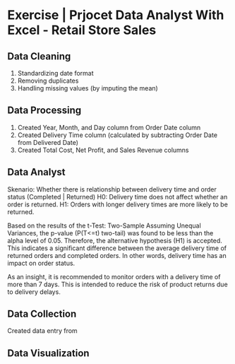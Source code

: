 # Exercise | Prjocet Data Analyst With Excel - Retail Store Sales

## Data Cleaning
1. Standardizing date format
2. Removing duplicates
3. Handling missing values (by imputing the mean)

## Data Processing
1. Created Year, Month, and Day column from Order Date column
2. Created Delivery Time column (calculated by subtracting Order Date from Delivered Date)
3. Created Total Cost, Net Profit, and Sales Revenue columns

## Data Analyst
Skenario: Whether there is relationship between delivery time and order status (Completed | Returned)
H0: Delivery time does not affect whether an order is returned.
H1: Orders with longer delivery times are more likely to be returned.

Based on the results of the t-Test: Two-Sample Assuming Unequal Variances, the p-value (P(T<=t) two-tail) was found to be less than the alpha level of 0.05. 
Therefore, the alternative hypothesis (H1) is accepted. This indicates a significant difference between the average delivery time of returned orders and completed orders.
In other words, delivery time has an impact on order status.

As an insight, it is recommended to monitor orders with a delivery time of more than 7 days. This is intended to reduce the risk of product returns due to delivery delays.

## Data Collection
Created data entry from

## Data Visualization



